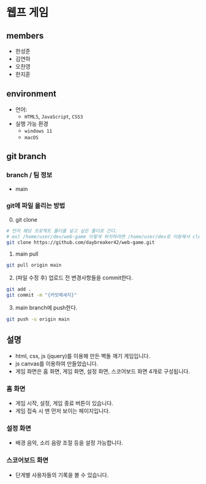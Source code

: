 # 웹프 게임

## members
- 한성준
- 김연하
- 오찬영
- 한지훈

## environment
- 언어: 
    - `HTML5`, `JavaScript`, `CSS3`
- 실행 가능 환경
    - `windows 11`
    - `macOS`

## git branch
### branch / 팀 정보
- main

### git에 파일 올리는 방법
0. git clone
```bash
# 먼저 해당 프로젝트 폴더를 넣고 싶은 폴더로 간다.
# ex) /home/user/dev/web-game 이렇게 위치하려면 /home/user/dev로 이동해서 clone을 받아야 함. (main branch)
git clone https://github.com/daybreaker42/web-game.git
```

1. main pull
```bash
git pull origin main
```

2. (파일 수정 후) 업로드 전 변경사항들을 commit한다.
```bash
git add .
git commit -m "{커밋메세지}"
```

3. main branch에 push한다.
```bash
git push -u origin main
```

## 설명
- html, css, js (jquery)를 이용해 만든 벽돌 깨기 게임입니다.
- js canvas를 이용하여 만들었습니다.
- 게임 화면은 홈 화면, 게임 화면, 설정 화면, 스코어보드 화면 4개로 구성됩니다.

### 홈 화면
- 게임 시작, 설정, 게임 종료 버튼이 있습니다.
- 게임 접속 시 맨 먼저 보이는 페이지입니다.

### 설정 화면
- 배경 음악, 소리 음량 조절 등을 설정 가능합니다.

### 스코어보드 화면
- 단게별 사용자들의 기록을 볼 수 있습니다.